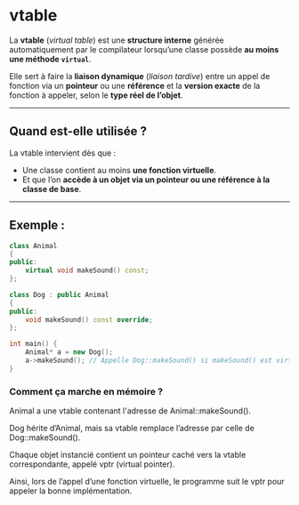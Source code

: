 # vtable

La **vtable** (*virtual table*) est une **structure interne** générée automatiquement par le compilateur lorsqu’une classe 
possède **au moins une méthode `virtual`**.

Elle sert à faire la **liaison dynamique** (*liaison tardive*) entre un appel de fonction via un **pointeur** 
ou une **référence** et la **version exacte** de la fonction à appeler, selon le **type réel de l’objet**.

---

## Quand est-elle utilisée ?

La vtable intervient dès que :
- Une classe contient au moins **une fonction virtuelle**.  
- Et que l’on **accède à un objet via un pointeur ou une référence à la classe de base**.

---

## Exemple :

```cpp
class Animal 
{
public:
    virtual void makeSound() const;
};

class Dog : public Animal 
{
public:
    void makeSound() const override;
};

int main() {
    Animal* a = new Dog();
    a->makeSound(); // Appelle Dog::makeSound() si makeSound() est virtual
}
```

### Comment ça marche en mémoire ?

Animal a une vtable contenant l'adresse de Animal::makeSound().

Dog hérite d’Animal, mais sa vtable remplace l’adresse par celle de Dog::makeSound().

Chaque objet instancié contient un pointeur caché vers la vtable correspondante, appelé vptr (virtual pointer).

Ainsi, lors de l’appel d’une fonction virtuelle, le programme suit le vptr pour appeler la bonne implémentation.


